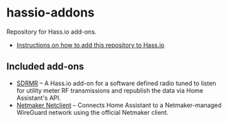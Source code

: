 # hassio-addons

Repository for Hass.io add-ons.

- [Instructions on how to add this repository to Hass.io](https://home-assistant.io/hassio/installing_third_party_addons/)

## Included add-ons

- [SDRMR](https://github.com/pasyn/Home-Assistant-Addons/tree/main/SDRMR) – A Hass.io add-on for a software defined radio tuned to listen for utility meter RF transmissions and republish the data via Home Assistant's API.
- [Netmaker Netclient](https://github.com/pasyn/Home-Assistant-Addons/tree/main/netmaker-netclient) – Connects Home Assistant to a Netmaker-managed WireGuard network using the official Netmaker client.

